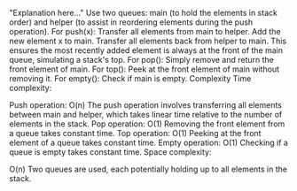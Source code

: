 "Explanation here..." 
Use two queues: main (to hold the elements in stack order) and helper (to assist in reordering elements during the push operation).
For push(x):
Transfer all elements from main to helper.
Add the new element x to main.
Transfer all elements back from helper to main.
This ensures the most recently added element is always at the front of the main queue, simulating a stack's top.
For pop():
Simply remove and return the front element of main.
For top():
Peek at the front element of main without removing it.
For empty():
Check if main is empty.
Complexity
Time complexity:

Push operation: O(n)
The push operation involves transferring all elements between main and helper, which takes linear time relative to the number of elements in the stack.
Pop operation: O(1)
Removing the front element from a queue takes constant time.
Top operation: O(1)
Peeking at the front element of a queue takes constant time.
Empty operation: O(1)
Checking if a queue is empty takes constant time.
Space complexity:

O(n)
Two queues are used, each potentially holding up to all elements in the stack.